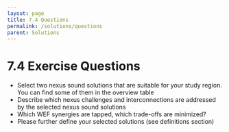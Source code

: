 ```yaml
---
layout: page
title: 7.4 Questions
permalink: /solutions/questions
parent: Solutions
---
```

# 7.4 Exercise Questions

- Select two nexus sound solutions that are suitable for your study region. You can find some of them in the overview table
- Describe which nexus challenges and interconnections are addressed by the selected nexus sound solutions
- Which WEF synergies are tapped, which trade-offs are minimized?
- Please further define your selected solutions (see definitions section)